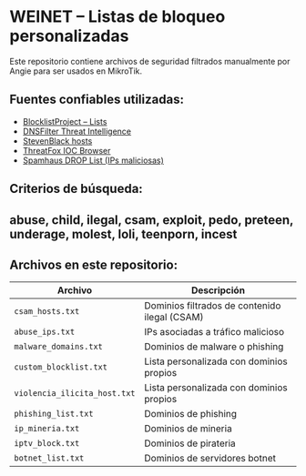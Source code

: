 # WEINET – Listas de bloqueo personalizadas

Este repositorio contiene archivos de seguridad filtrados manualmente por Angie para ser usados en MikroTik.

## Fuentes confiables utilizadas:

- [BlocklistProject – Lists](https://github.com/blocklistproject/Lists)
- [DNSFilter Threat Intelligence](https://github.com/DNSFilter/dnsfilter-threat-intelligence)
- [StevenBlack hosts](https://github.com/StevenBlack/hosts)
- [ThreatFox IOC Browser](https://threatfox.abuse.ch/browse/)
- [Spamhaus DROP List (IPs maliciosas)](https://www.spamhaus.org/drop/)

## Criterios de búsqueda:
## abuse, child, ilegal, csam, exploit, pedo, preteen, underage, molest, loli, teenporn, incest

## Archivos en este repositorio:

| Archivo               | Descripción                               |
|-----------------------|--------------------------------------------|
| `csam_hosts.txt`      | Dominios filtrados de contenido ilegal (CSAM) |
| `abuse_ips.txt`       | IPs asociadas a tráfico malicioso           |
| `malware_domains.txt` | Dominios de malware o phishing              |
| `custom_blocklist.txt`| Lista personalizada con dominios propios   |
| `violencia_ilicita_host.txt`| Lista personalizada con dominios propios   |
| `phishing_list.txt`| Dominios de phishing    |
| `ip_mineria.txt` | Dominios de mineria         |
| `iptv_block.txt` | Dominios de pirateria         |
| `botnet_list.txt` | Dominios de servidores botnet    |
